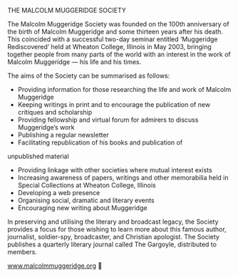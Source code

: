 THE MALCOLM MUGGERIDGE SOCIETY

The Malcolm Muggeridge Society was founded on the 100th
anniversary of the birth of Malcolm Muggeridge and some thirteen
years after his death. This coincided with a successful two-day seminar
entitled ‘Muggeridge Rediscovered’ held at Wheaton College, Illinois
in May 2003, bringing together people from many parts of the world
with an interest in the work of Malcolm Muggeridge — his life and
his times.

The aims of the Society can be summarised as follows:

* Providing information for those researching the life and work of
Malcolm Muggeridge
* Keeping writings in print and to encourage the publication of
new critiques and scholarship
* Providing fellowship and virtual forum for admirers to discuss
Muggeridge’s work
* Publishing a regular newsletter
* Facilitating republication of his books and publication of

unpublished material

* Providing linkage with other societies where mutual interest
exists
* Increasing awareness of papers, writings and other memorabilia
held in Special Collections at Wheaton College, Illinois
* Developing a web presence
* Organising social, dramatic and literary events
* Encouraging new writing about Muggeridge

In preserving and utilising the literary and broadcast legacy, the
Society provides a focus for those wishing to learn more about this
famous author, journalist, soldier-spy, broadcaster, and Christian
apologist. The Society publishes a quarterly literary journal called
The Gargoyle, distributed to members.

www.malcolmmuggeridge.org
